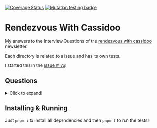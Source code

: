 [![Coverage Status](https://coveralls.io/repos/github/miguelriosoliveira/rendezvous-with-cassidoo/badge.svg?branch=main)](https://coveralls.io/github/miguelriosoliveira/rendezvous-with-cassidoo?branch=main)
[![Mutation testing badge](https://img.shields.io/endpoint?style=flat&url=https%3A%2F%2Fbadge-api.stryker-mutator.io%2Fgithub.com%2Fmiguelriosoliveira%2Frendezvous-with-cassidoo%2Fmain)](https://dashboard.stryker-mutator.io/reports/github.com/miguelriosoliveira/rendezvous-with-cassidoo/main)

# Rendezvous With Cassidoo

My answers to the Interview Questions of the [rendezvous with cassidoo](https://buttondown.email/cassidoo/archive) newsletter.

Each directory is related to a issue and has its own tests.

I started this in the [issue #176](https://buttondown.email/cassidoo/archive/we-are-what-we-repeatedly-do-excellence-then-is/)!

## Questions

<details>
	<summary>Click to expand!</summary>

#### 2017

- [001 - convertToRomans](src/2017/001-convertToRomans)
- [002 - postfix](src/2017/002-postfix)
- [003 - anagramCheck](src/2017/003-anagramCheck)
- [005 - queueWithStacks](src/2017/005-queueWithStacks)
- [006 - sortStacks](src/2017/006-sortStacks)
- [007 - firstDuplicate](src/2017/007-firstDuplicate)
- [008 - rotateArray](src/2017/008-rotateArray)

#### 2020

- [176 - find2020](src/2020/176-find2020)

#### 2021

- [177 - canToggle](src/2021/177-canToggle)
- [181 - stockQueue](src/2021/181-stockQueue)

#### 2022

- [252 - longText](src/2022/252-longText)
- [254 - longestWord](src/2022/254-longestWord)
- [256 - deepCopy](src/2022/256-deepCopy)
- [257 - hideEmail](src/2022/257-hideEmail)
- [258 - findIntersection](src/2022/258-findIntersection)
- [259 - numberOfOnes](src/2022/259-numberOfOnes)
- [260 - swapPairs](src/2022/260-swapPairs)
- [261 - parensSubstring](src/2022/261-parensSubstring)
- [262 - formatTable](src/2022/262-formatTable)
- [263 - addg](src/2022/263-addg)
- [264 - fromTo](src/2022/264-fromTo)
- [265 - cornerHit](src/2022/265-cornerHit)
- [266 - calculateGPA](src/2022/266-calculateGPA)
- [267 - ordinal](src/2022/267-ordinal)
- [268 - fibLike](src/2022/268-fibLike)
- [269 - truncate](src/2022/269-truncate)
- [270 - passDoors](src/2022/270-passDoors)
- [274 - combineStrings](src/2022/274-combineStrings)
- [275 - verticalSlashes](src/2022/275-verticalSlashes)
- [279 - capitalAfterVowel](src/2022/279-capitalAfterVowel)
- [280 - replaceZeros](src/2022/280-replaceZeros)

#### 2023

- [281 - maxSubarray](src/2023/281-maxSubarray)
- [282 - sumEveryOther](src/2023/282-sumEveryOther)
- [283 - spinTheWheel](src/2023/283-spinTheWheel)
- [284 - missingBits](src/2023/284-missingBits)
- [285 - generateArrays](src/2023/285-generateArrays)
- [287 - printDigits](src/2023/287-printDigits)
- [288 - numBalanced](src/2023/288-numBalanced)
- [289 - repeatedGroups](src/2023/289-repeatedGroups)
- [290 - scramble](src/2023/290-scramble)
- [291 - fractionMath](src/2023/291-fractionMath)
- [293 - rollDice](src/2023/293-rollDice)
- [294 - charCount](src/2023/294-charCount)
- [295 - starAngles](src/2023/295-starAngles)
- [296 - maxPointsOnLine](src/2023/296-maxPointsOnLine)
- [297 - divisibleIntegers](src/2023/297-divisibleIntegers)
- [298 - removeZeroes](src/2023/298-removeZeroes)
- [300 - binaryPal](src/2023/300-binaryPal)
- [301 - scrabbleScore](src/2023/301-scrabbleScore)
- [302 - oneRow](src/2023/302-oneRow)
- [303 - mmmPie](src/2023/303-mmmPie)
- [304 - trimArray](src/2023/304-trimArray)
- [306 - missingLetters](src/2023/306-missingLetters)
- [307 - reversedSquares](src/2023/307-reversedSquares)
- [308 - justifyText](src/2023/308-justifyText)
- [309 - explodeString](src/2023/309-explodeString)
- [310 - maximumProfit](src/2023/310-maximumProfit)
- [311 - isAnagram](src/2023/311-isAnagram)
- [312 - luhnCheck](src/2023/312-luhnCheck)
- [313 - faultyKeeb](src/2023/313-faultyKeeb)
- [314 - guessingGame](src/2023/314-guessingGame)
- [315 - countAndSay](src/2023/315-countAndSay)
- [316 - minSubs](src/2023/316-minSubs)
- [317 - separateAndSort](src/2023/317-separateAndSort)
- [318 - buildStaircase](src/2023/318-buildStaircase)
- [319 - typeMatchup](src/2023/319-typeMatchup)
- [320 - addOperators](src/2023/320-addOperators)
- [321 - parseNumber](src/2023/321-parseNumber)
- [322 - isIsomorphic](src/2023/322-isIsomorphic)
- [323 - kPal](src/2023/323-kPal)
- [324 - lexoNext](src/2023/324-lexoNext)
- [325 - scoreWordGame](src/2023/325-scoreWordGame)
- [326 - doTasks](src/2023/326-doTasks)
- [327 - betweenNums](src/2023/327-betweenNums)
- [329 - rotatedNum](src/2023/329-rotatedNum)
- [330 - majority](src/2023/330-majority)
- [331 - isBitonic](src/2023/331-isBitonic)
- [332 - returnGift](src/2023/332-returnGift)

#### 2024

- [333 - happyNewYear](src/2024/333-happyNewYear)
- [334 - letters](src/2024/334-letters)
- [335 - flip](src/2024/335-flip)
- [337 - daysBetween](src/2024/337-daysBetween)
- [339 - fromTo](src/2024/339-fromTo)
- [340 - wordLengthProduct](src/2024/340-wordLengthProduct)
- [341 - removeDigit](src/2024/341-removeDigit)
- [343 - maxGap](src/2024/343-maxGap)
- [352 - maxProduct](src/2024/352-maxProduct)
</details>

## Installing & Running

Just `pnpm i` to install all dependencies and then `pnpm t` to run the tests!
